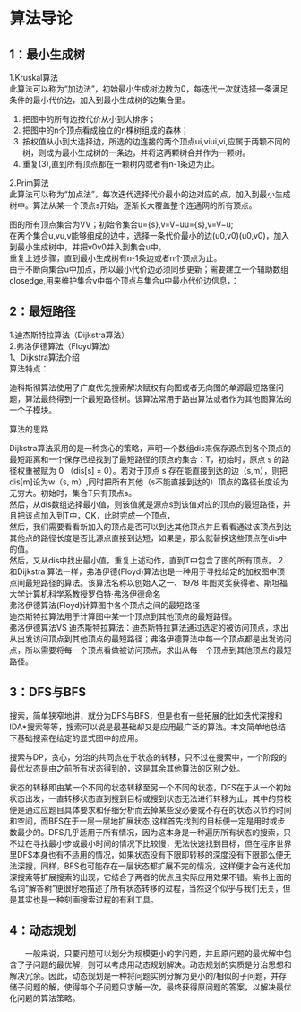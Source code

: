 # 算法导论
##  1：最小生成树
1.Kruskal算法  
此算法可以称为“加边法”，初始最小生成树边数为0，每迭代一次就选择一条满足条件的最小代价边，加入到最小生成树的边集合里。  
1. 把图中的所有边按代价从小到大排序；  
2. 把图中的n个顶点看成独立的n棵树组成的森林；  
3. 按权值从小到大选择边，所选的边连接的两个顶点ui,viui,vi,应属于两颗不同的树，则成为最小生成树的一条边，并将这两颗树合并作为一颗树。  
4. 重复(3),直到所有顶点都在一颗树内或者有n-1条边为止。  
  
2.Prim算法  
此算法可以称为“加点法”，每次迭代选择代价最小的边对应的点，加入到最小生成树中。算法从某一个顶点s开始，逐渐长大覆盖整个连通网的所有顶点。  
  
图的所有顶点集合为VV；初始令集合u={s},v=V−uu={s},v=V−u;  
在两个集合u,vu,v能够组成的边中，选择一条代价最小的边(u0,v0)(u0,v0)，加入到最小生成树中，并把v0v0并入到集合u中。  
重复上述步骤，直到最小生成树有n-1条边或者n个顶点为止。  
由于不断向集合u中加点，所以最小代价边必须同步更新；需要建立一个辅助数组closedge,用来维护集合v中每个顶点与集合u中最小代价边信息，：
## 2：最短路径
1.迪杰斯特拉算法（Dijkstra算法）  
2.弗洛伊德算法（Floyd算法）  
1、Dijkstra算法介绍  
算法特点：  
  
迪科斯彻算法使用了广度优先搜索解决赋权有向图或者无向图的单源最短路径问题，算法最终得到一个最短路径树。该算法常用于路由算法或者作为其他图算法的一个子模块。  
  
算法的思路  
  
Dijkstra算法采用的是一种贪心的策略，声明一个数组dis来保存源点到各个顶点的最短距离和一个保存已经找到了最短路径的顶点的集合：T，初始时，原点 s 的路径权重被赋为 0 （dis[s] = 0）。若对于顶点 s 存在能直接到达的边（s,m），则把dis[m]设为w（s, m）,同时把所有其他（s不能直接到达的）顶点的路径长度设为无穷大。初始时，集合T只有顶点s。  
然后，从dis数组选择最小值，则该值就是源点s到该值对应的顶点的最短路径，并且把该点加入到T中，OK，此时完成一个顶点，  
然后，我们需要看看新加入的顶点是否可以到达其他顶点并且看看通过该顶点到达其他点的路径长度是否比源点直接到达短，如果是，那么就替换这些顶点在dis中的值。  
然后，又从dis中找出最小值，重复上述动作，直到T中包含了图的所有顶点。
2.和Dijkstra 算法一样，弗洛伊德(Floyd)算法也是一种用于寻找给定的加权图中顶点间最短路径的算法。该算法名称以创始人之一、1978 年图灵奖获得者、斯坦福大学计算机科学系教授罗伯特·弗洛伊德命名  
弗洛伊德算法(Floyd)计算图中各个顶点之间的最短路径  
迪杰斯特拉算法用于计算图中某一个顶点到其他顶点的最短路径。  
弗洛伊德算法VS 迪杰斯特拉算法：迪杰斯特拉算法通过选定的被访问顶点，求出从出发访问顶点到其他顶点的最短路径；弗洛伊德算法中每一个顶点都是出发访问点，所以需要将每一个顶点看做被访问顶点，求出从每一个顶点到其他顶点的最短路径。

## 3：DFS与BFS
搜索，简单狭窄地讲，就分为DFS与BFS，但是也有一些拓展的比如迭代深搜和IDA*搜索等等，搜索可以说是最基础却又是应用最广泛的算法。本文简单地总结下基础搜索在给定的显式图中的应用。  
 
搜索与DP，贪心，分治的共同点在于状态的转移，只不过在搜索中，一个阶段的最优状态是由之前所有状态得到的，这是其余其他算法的区别之处。  
  
状态的转移即由某一个不同的状态转移至另一个不同的状态，DFS在于从一个初始状态出发，一直转移状态直到搜到目标或搜到状态无法进行转移为止，其中的剪枝便是通过应题目具体要求和仔细分析而去掉某些没必要或不存在的状态以节约时间和空间，而BFS在于一层一层地扩展状态,这样首先找到的目标便一定是用时或步数最少的。DFS几乎适用于所有情况，因为这本身是一种遍历所有状态的搜索，只不过在寻找最小步或最小时间的情况下比较慢，无法快速找到目标，但在程序世界里DFS本身也有不适用的情况，如果状态没有下限即转移的深度没有下限那么便无法深搜，同样，BFS也可能存在一层状态都扩展不完的情况，这样便才会有迭代加深搜索等扩展搜索的出现，它结合了两者的优点且实际应用效果不错。紫书上面的名词“解答树”便很好地描述了所有状态转移的过程，当然这个似乎与我们无关，但是其实也是一种刻画搜索过程的有利工具。
## 4：动态规划

　　一般来说，只要问题可以划分为规模更小的字问题，并且原问题的最优解中包含了子问题的最优解，则可以考虑用动态规划解决。动态规划的实质是分治思想和解决冗余。因此，动态规划是一种将问题实例分解为更小的/相似的子问题，并存储子问题的解，使得每个子问题只求解一次，最终获得原问题的答案，以解决最优化问题的算法策略。
